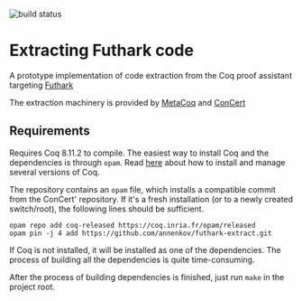 ![build status](https://github.com/annenkov/futhark-extract/actions/workflows/build.yaml/badge.svg)

# Extracting Futhark code

A prototype implementation of code extraction from the Coq proof assistant targeting [Futhark](https://futhark-lang.org/)

The extraction machinery is provided by [MetaCoq](https://github.com/MetaCoq/metacoq/) and [ConCert](https://github.com/AU-COBRA/ConCert)

## Requirements

Requires Coq 8.11.2 to compile.
The easiest way to install Coq and the dependencies is through `opam`.
Read [here](https://coq.inria.fr/opam-using.html) about how to install and manage several versions of Coq.

The repository contains an `opam` file, which installs a compatible commit from the ConCert' repository.
If it's a fresh installation (or to a newly created switch/root), the following lines should be sufficient.

```
opam repo add coq-released https://coq.inria.fr/opam/released
opam pin -j 4 add https://github.com/annenkov/futhark-extract.git
```

If Coq is not installed, it will be installed as one of the dependencies.
The process of building all the dependencies is quite time-consuming.

After the process of building dependencies is finished, just run `make` in the project root.

